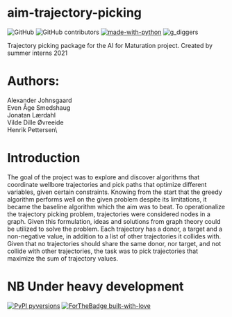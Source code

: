 # aim-trajectory-picking
![GitHub](https://img.shields.io/github/license/Vildeeide/aim-trajectory-picking)
![GitHub contributors](https://img.shields.io/github/contributors/equinor/aim-trajectory-picking)
[![made-with-python](https://img.shields.io/badge/Made%20with-Python-1f425f.svg)](https://www.python.org/)
![g_diggers](https://img.shields.io/badge/gold-diggers-yellow)

Trajectory picking package for the AI for Maturation project. Created by summer interns 2021

# Authors: ## 
Alexander Johnsgaard\
Even Åge Smedshaug\
Jonatan Lærdahl\
Vilde Dille Øvreeide\
Henrik Pettersen\ 

# Introduction
The goal of the project was to explore and discover algorithms that coordinate wellbore trajectories and pick paths that optimize different variables, given certain constraints.
Knowing from the start that the greedy algorithm performs well on the given problem despite its limitations, it became the baseline algorithm which the aim was to beat. To operationalize the trajectory picking problem, trajectories were considered nodes in a graph. Given this formulation, ideas and solutions from graph theory could be utilized to solve the problem. Each trajectory has a donor, a target and a non-negative value, in addition to a list of other trajectories it collides with. Given that no trajectories should share the same donor, nor target, and not collide with other trajectories, the task was to pick trajectories that maximize the sum of trajectory values. 

# NB Under heavy development ##




[![PyPI pyversions](https://img.shields.io/pypi/pyversions/ansicolortags.svg)](https://pypi.python.org/pypi/ansicolortags/)
[![ForTheBadge built-with-love](http://ForTheBadge.com/images/badges/built-with-love.svg)](https://GitHub.com/Naereen/)

